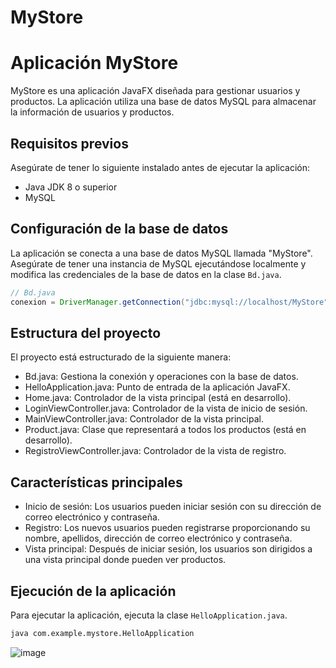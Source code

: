 # MyStore
# Aplicación MyStore

MyStore es una aplicación JavaFX diseñada para gestionar usuarios y productos. La aplicación utiliza una base de datos MySQL para almacenar la información de usuarios y productos.

## Requisitos previos

Asegúrate de tener lo siguiente instalado antes de ejecutar la aplicación:

- Java JDK 8 o superior
- MySQL

## Configuración de la base de datos

La aplicación se conecta a una base de datos MySQL llamada "MyStore". Asegúrate de tener una instancia de MySQL ejecutándose localmente y modifica las credenciales de la base de datos en la clase `Bd.java`.

```java
// Bd.java
conexion = DriverManager.getConnection("jdbc:mysql://localhost/MyStore", "root", "root");
```

## Estructura del proyecto

El proyecto está estructurado de la siguiente manera:

  - Bd.java: Gestiona la conexión y operaciones con la base de datos.
  - HelloApplication.java: Punto de entrada de la aplicación JavaFX.
  - Home.java: Controlador de la vista principal (está en desarrollo).
  - LoginViewController.java: Controlador de la vista de inicio de sesión.
  - MainViewController.java: Controlador de la vista principal.
  - Product.java: Clase que representará a todos los productos (está en desarrollo).
  - RegistroViewController.java: Controlador de la vista de registro.

## Características principales

- Inicio de sesión: Los usuarios pueden iniciar sesión con su dirección de correo electrónico y contraseña.
- Registro: Los nuevos usuarios pueden registrarse proporcionando su nombre, apellidos, dirección de correo electrónico y contraseña.
- Vista principal: Después de iniciar sesión, los usuarios son dirigidos a una vista principal donde pueden ver productos.

## Ejecución de la aplicación

Para ejecutar la aplicación, ejecuta la clase `HelloApplication.java`.

```bash
java com.example.mystore.HelloApplication
```

![image](https://github.com/laragonza/MyStore/assets/16885317/abf9f710-6b59-4c1b-8f86-a886fc25ce20)


